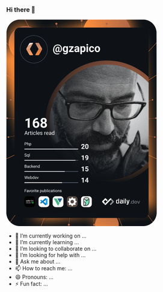 ### Hi there 👋



<a href="https://app.daily.dev/DailyDevTips"><img src="https://github.com/gzapico/gzapico/blob/main/devcard.svg" width="400" alt="Dev Card"/></a>

<!--
**gzapico/gzapico** is a ✨ _special_ ✨ repository because its `README.md` (this file) appears on your GitHub profile.

Here are some ideas to get you started:
-->
- 🔭 I’m currently working on ...
- 🌱 I’m currently learning ...
- 👯 I’m looking to collaborate on ...
- 🤔 I’m looking for help with ...
- 💬 Ask me about ...
- 📫 How to reach me: ...
- 😄 Pronouns: ...
- ⚡ Fun fact: ...



